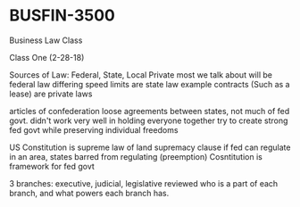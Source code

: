# BUSFIN-3500
Business Law Class


Class One (2-28-18)

Sources of Law: Federal, State, Local Private
most we talk about will be federal law
differing speed limits are state law example
contracts (Such as a lease) are private laws

articles of confederation
loose agreements between states, not much of fed govt.
didn't work very well in holding everyone together
try to create strong fed govt while preserving individual freedoms

US Constitution is supreme law of land
supremacy clause
if fed can regulate in an area, states barred from regulating (preemption)
Cosntitution is framework for fed govt

3 branches: executive, judicial, legislative
reviewed who is a part of each branch, and what powers each branch has.

